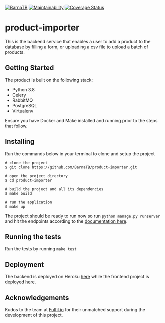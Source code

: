 [![BarnaTB](https://circleci.com/gh/BarnaTB/product-importer.svg?style=shield)](https://circleci.com/gh/BarnaTB/product-importer)  [![Maintainability](https://api.codeclimate.com/v1/badges/15df0093a42d8012885a/maintainability)](https://codeclimate.com/github/BarnaTB/product-importer/maintainability)  [![Coverage Status](https://coveralls.io/repos/github/BarnaTB/product-importer/badge.svg?branch=main)](https://coveralls.io/github/BarnaTB/product-importer?branch=main)

# product-importer
This is the backend service that enables a user to add a product to the database by filling a form, or uploading a csv file to upload a batch of products.

## Getting Started
The product is built on the following stack:

* Python 3.8
* Celery
* RabbitMQ
* PostgreSQL
* Virtualenv

Ensure you have Docker and Make installed and running prior to the steps that follow.

## Installing

Run the commands below in your terminal to clone and setup the project

```shell
# clone the project
$ git clone https://github.com/BarnaTB/product-importer.git

# open the project directory
$ cd product-importer

# build the project and all its dependencies
$ make build

# run the application
$ make up
```

The project should be ready to run now so run `python manage.py runserver` and hit the endpoints according to the [documentation here](https://fulfilproductimporter.herokuapp.com/api/v1/docs/).

## Running the tests
Run the tests by running `make test`

## Deployment

The backend is deployed on Heroku [here](https://fulfilproductimporter.herokuapp.com) while the frontend project is deployed [here](https://fulfillproductimporter.herokuapp.com).

## Acknowledgements

Kudos to the team at [Fulfil.io](https://fulfil.io) for their unmatched support during the development of this project.
